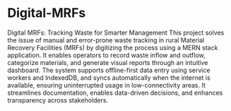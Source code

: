 # Digital-MRFs
Digital MRFs: Tracking Waste for Smarter Management
This project solves the issue of manual and error-prone waste tracking in rural Material Recovery Facilities (MRFs) by digitizing the process using a MERN stack application. It enables operators to record waste inflow and outflow, categorize materials, and generate visual reports through an intuitive dashboard. The system supports offline-first data entry using service workers and IndexedDB, and syncs automatically when the internet is available, ensuring uninterrupted usage in low-connectivity areas. It streamlines documentation, enables data-driven decisions, and enhances transparency across stakeholders.
